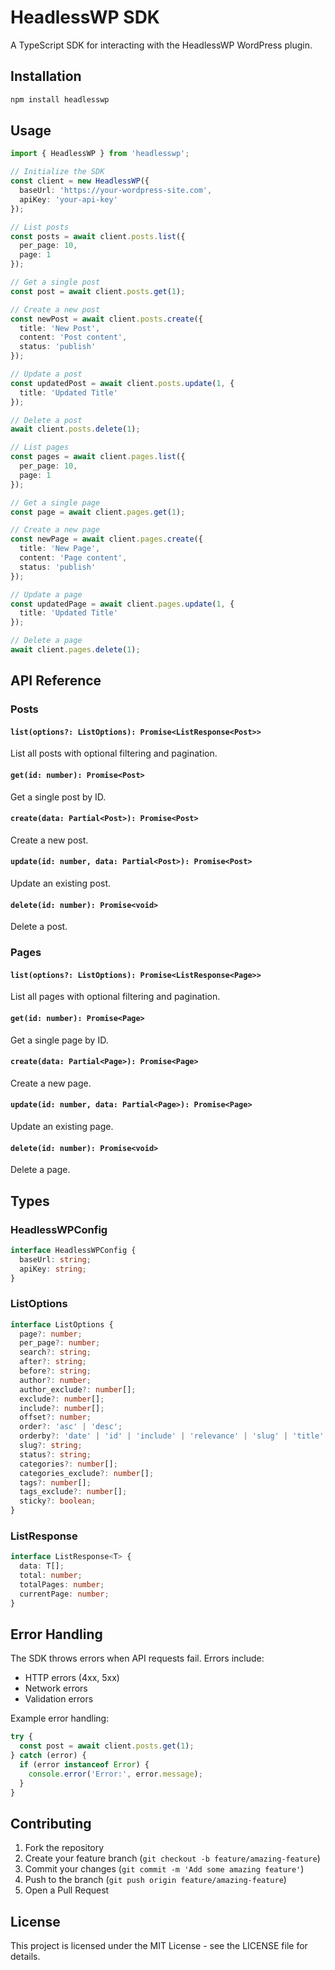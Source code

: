 # HeadlessWP SDK

A TypeScript SDK for interacting with the HeadlessWP WordPress plugin.

## Installation

```bash
npm install headlesswp
```

## Usage

```typescript
import { HeadlessWP } from 'headlesswp';

// Initialize the SDK
const client = new HeadlessWP({
  baseUrl: 'https://your-wordpress-site.com',
  apiKey: 'your-api-key'
});

// List posts
const posts = await client.posts.list({
  per_page: 10,
  page: 1
});

// Get a single post
const post = await client.posts.get(1);

// Create a new post
const newPost = await client.posts.create({
  title: 'New Post',
  content: 'Post content',
  status: 'publish'
});

// Update a post
const updatedPost = await client.posts.update(1, {
  title: 'Updated Title'
});

// Delete a post
await client.posts.delete(1);

// List pages
const pages = await client.pages.list({
  per_page: 10,
  page: 1
});

// Get a single page
const page = await client.pages.get(1);

// Create a new page
const newPage = await client.pages.create({
  title: 'New Page',
  content: 'Page content',
  status: 'publish'
});

// Update a page
const updatedPage = await client.pages.update(1, {
  title: 'Updated Title'
});

// Delete a page
await client.pages.delete(1);
```

## API Reference

### Posts

#### `list(options?: ListOptions): Promise<ListResponse<Post>>`
List all posts with optional filtering and pagination.

#### `get(id: number): Promise<Post>`
Get a single post by ID.

#### `create(data: Partial<Post>): Promise<Post>`
Create a new post.

#### `update(id: number, data: Partial<Post>): Promise<Post>`
Update an existing post.

#### `delete(id: number): Promise<void>`
Delete a post.

### Pages

#### `list(options?: ListOptions): Promise<ListResponse<Page>>`
List all pages with optional filtering and pagination.

#### `get(id: number): Promise<Page>`
Get a single page by ID.

#### `create(data: Partial<Page>): Promise<Page>`
Create a new page.

#### `update(id: number, data: Partial<Page>): Promise<Page>`
Update an existing page.

#### `delete(id: number): Promise<void>`
Delete a page.

## Types

### HeadlessWPConfig
```typescript
interface HeadlessWPConfig {
  baseUrl: string;
  apiKey: string;
}
```

### ListOptions
```typescript
interface ListOptions {
  page?: number;
  per_page?: number;
  search?: string;
  after?: string;
  before?: string;
  author?: number;
  author_exclude?: number[];
  exclude?: number[];
  include?: number[];
  offset?: number;
  order?: 'asc' | 'desc';
  orderby?: 'date' | 'id' | 'include' | 'relevance' | 'slug' | 'title';
  slug?: string;
  status?: string;
  categories?: number[];
  categories_exclude?: number[];
  tags?: number[];
  tags_exclude?: number[];
  sticky?: boolean;
}
```

### ListResponse
```typescript
interface ListResponse<T> {
  data: T[];
  total: number;
  totalPages: number;
  currentPage: number;
}
```

## Error Handling

The SDK throws errors when API requests fail. Errors include:
- HTTP errors (4xx, 5xx)
- Network errors
- Validation errors

Example error handling:
```typescript
try {
  const post = await client.posts.get(1);
} catch (error) {
  if (error instanceof Error) {
    console.error('Error:', error.message);
  }
}
```

## Contributing

1. Fork the repository
2. Create your feature branch (`git checkout -b feature/amazing-feature`)
3. Commit your changes (`git commit -m 'Add some amazing feature'`)
4. Push to the branch (`git push origin feature/amazing-feature`)
5. Open a Pull Request

## License

This project is licensed under the MIT License - see the LICENSE file for details. 